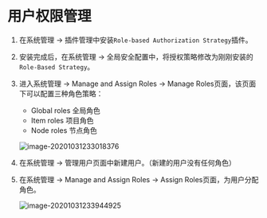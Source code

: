 # 用户权限管理

1. 在系统管理 -> 插件管理中安装`Role-based Authorization Strategy`插件。

2. 安装完成后，在系统管理 -> 全局安全配置中，将授权策略修改为刚刚安装的`Role-Based Strategy`。

3. 进入系统管理 -> Manage and Assign Roles -> Manage Roles页面，该页面下可以配置三种角色策略：

   - Global roles 全局角色
   - Item roles 项目角色
   - Node roles 节点角色

   ![image-20201031233018376](https://images.shiguangping.com//imgs/20201031233018.png)

4. 在系统管理 -> 管理用户页面中新建用户。（新建的用户没有任何角色）

5. 在系统管理 -> Manage and Assign Roles -> Assign Roles页面，为用户分配角色。

   ![image-20201031233944925](https://images.shiguangping.com//imgs/20201031233944.png)